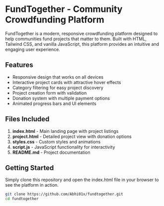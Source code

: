 # FundTogether - Community Crowdfunding Platform

FundTogether is a modern, responsive crowdfunding platform designed to help communities fund projects that matter to them. Built with HTML, Tailwind CSS, and vanilla JavaScript, this platform provides an intuitive and engaging user experience.

## Features

- Responsive design that works on all devices
- Interactive project cards with attractive hover effects
- Category filtering for easy project discovery
- Project creation form with validation
- Donation system with multiple payment options
- Animated progress bars and UI elements

## Files Included

1. **index.html** - Main landing page with project listings
2. **project.html** - Detailed project view with donation options
3. **styles.css** - Custom styles and animations
4. **script.js** - JavaScript functionality for interactivity
5. **README.md** - Project documentation

## Getting Started

Simply clone this repository and open the index.html file in your browser to see the platform in action.

```bash
git clone https://github.com/Abhi01x/fundtogether.git
cd fundtogether
